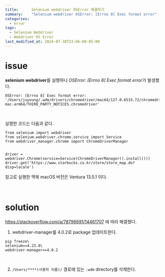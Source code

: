 ```yaml
---
title:      Selenium webdriver OSError 해결하기
summary:    "Selenium webdriver OSError: [Errno 8] Exec format error"
categories: 
  - error
tags:
  - Selenium Webdriver
  - Webdriver OS Error
last_modified_at: 2024-07-30T23:06:00-05:00
---
```


# issue
**selenium webdriver**를 실행하니 *OSError: [Errno 8] Exec format error*가 발생했다.
```
OSError: [Errno 8] Exec format error: '/Users/juyoung/.wdm/drivers/chromedriver/mac64/127.0.6533.72/chromedriver-mac-arm64/THIRD_PARTY_NOTICES.chromedriver'
```
<br />

실행한 코드는 다음과 같다.
```
from selenium import webdriver
from selenium.webdriver.chrome.service import Service
from webdriver_manager.chrome import ChromeDriverManager


driver = webdriver.Chrome(service=Service(ChromeDriverManager().install()))
driver.get('https://www.starbucks.co.kr/store/store_map.do?disp=locale')
```
참고로 실행한 맥북 macOS 버전은 Ventura 13.5.1 이다.
<br />
<br />
<br />
# solution
https://stackoverflow.com/a/78796691/14461707 에 따라 해결했다.
<br />

1. webdriver-manager를 4.0.2로 package 업데이트한다.
```
pip freeze\
selenium==4.23.0\
webdriver-manager==4.0.2
```
<br />

2. `/Users/****(사용자 이름)/` 경로에 있는 `.wdm` directory를 삭제한다.
